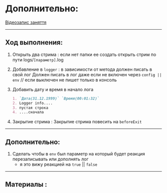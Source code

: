 # Дополнительно:

[Відеозапис заняття](https://www.youtube.com/watch?v=N0vdWVmquWU&t=3s&ab_channel=UNIT1)

---

## Ход выполнения:

1. Открыть два стрима :
    если нет папки ее создать
    открыть стрим по пути logs/`[параметр]`.log


2. Добавление в `logger` :
    в зависимости от метода должен писать в свой лог
    Должен писать в лог даже если не включен через `config || env` // если выключен не пишет только в консоль

3. Добавить дату и время в начало лога
    ```markdown
    1. `Дата(31.12.1999)` `Время(00:01:32)`
    2. Logger info....
    3. пустая строка
    4. ....сначала
    ```

4. Закрытие стрима :
    Закрытие стрима повесить на `beforeExit`

---
## Дополнительно:

1. Сделать чтобы в `env` был параметр на который будет реакция перезаписывать или дополнять лог
    * я это вижу реакцией на `true` || `false`
---
## Материалы :
